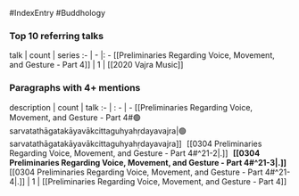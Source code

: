 #IndexEntry #Buddhology

### Top 10 referring talks
talk | count | series
:- | - |: -
[[Preliminaries Regarding Voice, Movement, and Gesture - Part 4]] | 1 | [[2020 Vajra Music]]

### Paragraphs with 4+ mentions
description | count | talk
:- | : - | -
[[Preliminaries Regarding Voice, Movement, and Gesture - Part 4#🟢sarvatathāgatakāyavākcittaguhyahṛdayavajra\|🟢sarvatathāgatakāyavākcittaguhyahṛdayavajra]] &nbsp;&nbsp;[[0304 Preliminaries Regarding Voice, Movement, and Gesture - Part 4#^21-2\|.]] &nbsp; **[[0304 Preliminaries Regarding Voice, Movement, and Gesture - Part 4#^21-3\|.]]** &nbsp; [[0304 Preliminaries Regarding Voice, Movement, and Gesture - Part 4#^21-4\|.]] | 1 | [[Preliminaries Regarding Voice, Movement, and Gesture - Part 4]]

